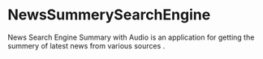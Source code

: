 # NewsSummerySearchEngine
News Search Engine Summary with Audio is an application for getting the summery of latest news from various sources .
